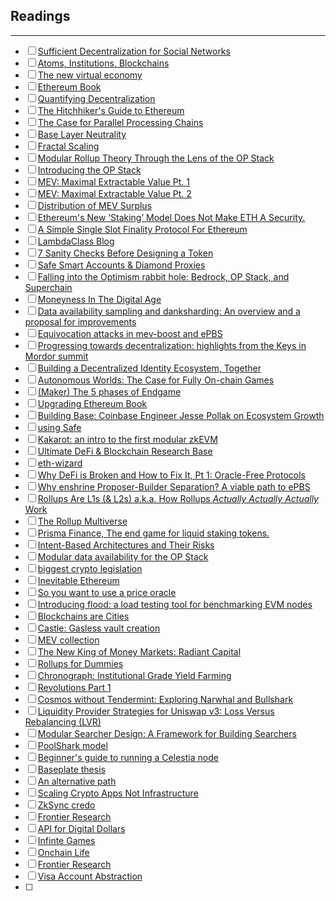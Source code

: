 ## Readings
---
- [ ] [Sufficient Decentralization for Social Networks](https://t.co/PXbl5cSyhS)
- [ ] [Atoms, Institutions, Blockchains](https://stark.mirror.xyz/n2UpRqwdf7yjuiPKVICPpGoUNeDhlWxGqjulrlpyYi0)
- [ ] [The new virtual economy](https://atelier.net/virtual-economy/)
- [ ] [Ethereum Book](https://github.com/smartcontracts/ethereum-book)
- [ ] [Quantifying Decentralization](https://t.co/ExNllOAFXr)
- [ ] [The Hitchhiker's Guide to Ethereum](https://t.co/qwR2iRltwp)
- [ ] [The Case for Parallel Processing Chains](https://t.co/imEfHvRUXh)
- [ ] [Base Layer Neutrality](https://t.co/rjmksgTuZb)
- [ ] [Fractal Scaling](https://t.co/05pVbTJ3B0)
- [ ] [Modular Rollup Theory Through the Lens of the OP Stack](https://www.youtube.com/watch?v=jnVjhp41pcc)
- [ ] [Introducing the OP Stack](https://t.co/RjPnZuQRDa)
- [ ] [MEV: Maximal Extractable Value Pt. 1](https://t.co/aUc3CMdX8C)
- [ ] [MEV: Maximal Extractable Value Pt. 2](https://t.co/Zay2HHcvsV)
- [ ] [Distribution of MEV Surplus](https://t.co/kJSav7QxxX)
- [ ] [Ethereum's New ‘Staking’ Model Does Not Make ETH A Security.](https://t.co/G2YLL3IPyo)
- [ ] [A Simple Single Slot Finality Protocol For Ethereum](https://t.co/xwx4kvhyTn)
- [ ] [LambdaClass Blog](https://blog.lambdaclass.com/)
- [ ] [7 Sanity Checks Before Designing a Token](https://t.co/aaAyTS5w67)
- [ ] [Safe Smart Accounts & Diamond Proxies](https://t.co/Y4XXEB7Xi1)
- [ ] [Falling into the Optimism rabbit hole: Bedrock, OP Stack, and Superchain](https://t.co/26RXAY005M)
- [ ] [Moneyness In The Digital Age](https://t.co/oatRB2PFr3)
- [ ] [Data availability sampling and danksharding: An overview and a proposal for improvements](https://t.co/oljWfuSU0G)
- [ ] [Equivocation attacks in mev-boost and ePBS](https://t.co/2dDIUbXLi9)
- [ ] [Progressing towards decentralization: highlights from the Keys in Mordor summit](https://t.co/tKED2BqT9m)
- [ ] [Building a Decentralized Identity Ecosystem, Together](https://t.co/rj6jS3D3v6)
- [ ] [Autonomous Worlds: The Case for Fully On-chain Games](https://mirror.xyz/1kx.eth/v6HaPiqRvtC_qIeDnyhiC8ICjwtBdLiNhZh4vbqsW-s)
- [ ] [(Maker) The 5 phases of Endgame](https://t.co/enFDPag2eL)
- [ ] [Upgrading Ethereum Book](https://t.co/qMpvD5Fr87)
- [ ] [Building Base: Coinbase Engineer Jesse Pollak on Ecosystem Growth](https://t.co/4ec1qKFROe)
- [ ] [using Safe](https://twitter.com/safe/status/1659219138542444545?s=20)
- [ ] [Kakarot: an intro to the first modular zkEVM](https://t.co/kFvymg4V8j)
- [ ] [Ultimate DeFi & Blockchain Research Base](https://t.co/RUus6DPcQm)
- [ ] [eth-wizard](https://t.co/LeTVuooWXL)
- [ ] [Why DeFi is Broken and How to Fix It, Pt 1: Oracle-Free Protocols](https://www.nascent.xyz/idea/why-defi-is-broken-and-how-to-fix-it-pt-1-oracle-free-protocols)
- [ ] [Why enshrine Proposer-Builder Separation? A viable path to ePBS](https://twitter.com/mikeneuder/status/1661714078971342848?s=20)
- [ ] [Rollups Are L1s (& L2s) a.k.a. How Rollups *Actually Actually Actually* Work](https://dba.mirror.xyz/LYUb_Y2huJhNUw_z8ltqui2d6KY8Fc3t_cnSE9rDL_o)
- [ ] [The Rollup Multiverse](https://t.co/IODtQCHQDu)
- [ ] [Prisma Finance, The end game for liquid staking tokens.](https://t.co/zhAhX5oVes)
- [ ] [Intent-Based Architectures and Their Risks](https://t.co/dIjCrnChtr)
- [ ] [Modular data availability for the OP Stack](https://t.co/mDJoWy4WMe)
- [ ] [biggest crypto legislation](https://twitter.com/JBSDC/status/1664791786038935552?s=20)
- [ ] [Inevitable Ethereum](https://t.co/DUG1Q1JdbN)
- [ ] [So you want to use a price oracle](https://t.co/9wRjrAIVo8)
- [ ] [Introducing flood: a load testing tool for benchmarking EVM nodes](https://t.co/YSHArAguG2)
- [ ] [Blockchains are Cities](https://t.co/a8282BN15C)
- [ ] [Castle: Gasless vault creation](https://twitter.com/CastleLinkHQ/status/1666456559721889794?s=20)
- [ ] [MEV collection](https://t.co/aJkfoqocIb)
- [ ] [The New King of Money Markets: Radiant Capital](https://twitter.com/Rewkang/status/1666495970748825603?s=20)
- [ ] [Rollups for Dummies](https://t.co/NiI1xvInDT)
- [ ] [Chronograph: Institutional Grade Yield Farming](https://dialectic.ch/editorial/chronograph-overview)
- [ ] [Revolutions Part 1](https://harambe.substack.com/p/revolutions-part-i)
- [ ] [Cosmos without Tendermint: Exploring Narwhal and Bullshark](https://www.paradigm.xyz/2022/07/experiment-narwhal-bullshark-cosmos-stack)
- [ ] [Liquidity Provider Strategies for Uniswap v3: Loss Versus Rebalancing (LVR)](https://t.co/i9agXTxuUJ)
- [ ] [Modular Searcher Design: A Framework for Building Searchers](https://t.co/VIi8sDKou9)
- [ ] [PoolShark model](https://twitter.com/PoolsharkLabs/status/1669010608489119744?s=20)
- [ ] [Beginner's guide to running a Celestia node](https://twitter.com/CelestiaOrg/status/1667177263245164544)
- [ ] [Baseplate thesis](https://t.co/AZTBjquKqp)
- [ ] [An alternative path](https://t.co/Km829HZrxk)
- [ ] [Scaling Crypto Apps Not Infrastructure](https://t.co/HU9OoWdbMb)
- [ ] [ZkSync credo](https://t.co/BdEH5pecC6)
- [ ] [Frontier Research](https://frontier.tech/)
- [ ] [API for Digital Dollars](https://www.bridge.xyz/#oi)
- [ ] [Infinte Games](https://frontier.tech/infinite-games)
- [ ] [Onchain Life](https://world.mirror.xyz/X5FPDwUjCXhQVRqaGiyH-MXyQG5SU4D-pt7c6aW0un0)
- [ ] [Frontier Research](https://www.youtube.com/channel/UC_V4HfBeXEi98kJQpMgUPoQ)
- [ ] [Visa Account Abstraction](https://usa.visa.com/solutions/crypto/rethink-digital-transactions-with-account-abstraction.html)
- [ ] 